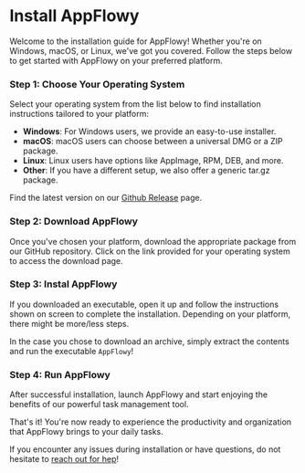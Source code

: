 # Install AppFlowy

Welcome to the installation guide for AppFlowy! Whether you're on Windows, macOS, or Linux, we've got you covered. Follow the steps below to get started with AppFlowy on your preferred platform.

### Step 1: Choose Your Operating System

Select your operating system from the list below to find installation instructions tailored to your platform:

* **Windows**: For Windows users, we provide an easy-to-use installer.
* **macOS**: macOS users can choose between a universal DMG or a ZIP package.
* **Linux**: Linux users have options like AppImage, RPM, DEB, and more.
* **Other**: If you have a different setup, we also offer a generic tar.gz package.

Find the latest version on our [Github Release](https://github.com/AppFlowy-IO/AppFlowy/releases/latest) page.

### Step 2: Download AppFlowy

Once you've chosen your platform, download the appropriate package from our GitHub repository. Click on the link provided for your operating system to access the download page.

### Step 3: Instal AppFlowy

If you downloaded an executable, open it up and follow the instructions shown on screen to complete the installation. Depending on your platform, there might be more/less steps.

In the case you chose to download an archive, simply extract the contents and run the executable `AppFlowy`!

### Step 4: Run AppFlowy

After successful installation, launch AppFlowy and start enjoying the benefits of our powerful task management tool.

That's it! You're now ready to experience the productivity and organization that AppFlowy brings to your daily tasks.

If you encounter any issues during installation or have questions, do not hesitate to [reach out for hep](../../essential-documentation/get-started/how-to-get-help.md)!
